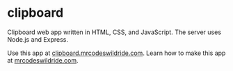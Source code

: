 # clipboard

Clipboard web app written in HTML, CSS, and JavaScript. The server uses Node.js and Express.

Use this app at [clipboard.mrcodeswildride.com](https://clipboard.mrcodeswildride.com/).
Learn how to make this app at [mrcodeswildride.com](https://www.mrcodeswildride.com/).